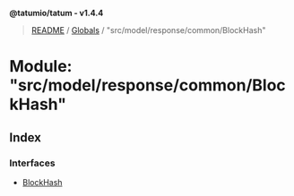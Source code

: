 **@tatumio/tatum - v1.4.4**

> [README](../README.md) / [Globals](../globals.md) / "src/model/response/common/BlockHash"

# Module: "src/model/response/common/BlockHash"

## Index

### Interfaces

* [BlockHash](../interfaces/_src_model_response_common_blockhash_.blockhash.md)
